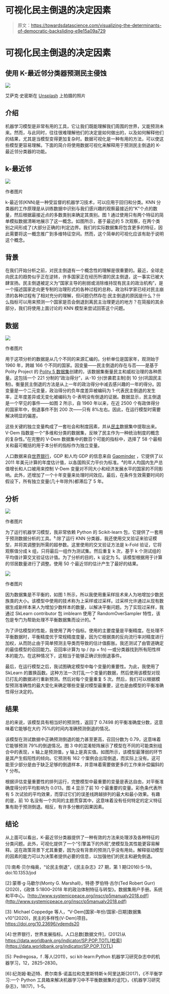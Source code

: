 # 可视化民主倒退的决定因素

> 原文：<https://towardsdatascience.com/visualizing-the-determinants-of-democratic-backsliding-e9e15a09a729>

# 可视化民主倒退的决定因素

## 使用 K-最近邻分类器预测民主侵蚀

![](img/74d3393e0fe540239f8e4f123ad00b21.png)

艾萨克·史密斯在 [Unsplash](https://unsplash.com?utm_source=medium&utm_medium=referral) 上拍摄的照片

## 介绍

机器学习模型是非常有用的工具，它让我们既能理解我们周围的世界，又能预测未来。然而，与此同时，往往很难理解他们的决定是如何做出的，以及如何解释他们的结果，尤其是当模型变得更加复杂时。数据可视化是一种有用的方法，可以使这些模型更容易理解。下面的简介将使用数据可视化来解释用于预测民主倒退的 K-最近邻分类器的功能。

## k-最近邻

![](img/903b922046adae57a4eb416559fc34be.png)

作者图片

k-最近邻(KNN)是一种受监督的机器学习技术，可以应用于回归和分类。KNN 分类器的工作原理是从训练数据中识别与我们感兴趣的观察最接近的“K”个点的数量，然后根据最接近点的多数类别来确定其类别。图 1 通过使用只有两个特征的简单模拟数据清晰地展示了这一概念。如图所示，基于最近的 5 次观察，在两个类别之间形成了(大部分正确的)判定边界。我们的实际数据集将包含更多的特征，因此需要将这一概念推广到多维特征空间。然而，这个简单的可视化应该有助于说明这个概念。

## 背景

在我们开始分析之前，对民主倒退有一个概念性的理解是很重要的。最近，全球走向民主的趋势似乎正在逆转，许多国家正在经历所谓的民主倒退，这一事实已被大肆宣扬。民主倒退被定义为“国家主导的削弱或消除维持现有民主的政治机构”，是一个描述国家走向更专制的治理形式的各种过程的总称。政治科学家已经对民主崩溃的各种过程有了相对充分的理解，但问题仍然存在:民主倒退的原因是什么？什么指标可以用来预测一个国家是否会倒退到离民主治理更远的地方？在简报的其余部分，我们将使用上面讨论的 KNN 模型来尝试回答这个问题。

## 数据

![](img/372568d2489bdcfdb3c604c24a4a0479.png)

作者图片

用于这项分析的数据是从几个不同的来源汇编的。分析单位是国家年，观测始于 1960 年，跨越 166 个不同的国家。因变量——民主倒退的存在与否——是基于 Polity Project 的 [Polity 5 数据集](https://www.systemicpeace.org/inscrdata.html)创建的，该数据集衡量民主和威权治理的各种质量。这包括一个 221 分制的“政治得分”，从-10 分(世袭君主制)到 10 分(巩固民主制)。衡量民主倒退的方法是从上一年的政治得分中减去感兴趣的一年的得分。因变量是一个二元变量，政治得分的负年度差异被编码为 1-代表民主倒退的发生率，正年度差异或无变化被编码为 0-表明没有倒退的证据。数据显示，民主倒退是一个罕见的事件——如图 2 所示，自 1960 年以来，在近 2500 个有政体得分的国家年中，倒退事件不到 200 次——只有 8%左右。因此，在运行模型时需要解决明显的偏差。

这些关键的独立变量构成了一套社会和制度因素，并从[民主](https://kellogg.nd.edu/research/major-research-initiatives/varieties-democracy-project)数据集中提取出来。V-Dem 指数是一个“多维和分类的数据集，反映了民主作为一种统治制度的概念的复杂性。”在完整的 V-Dem 数据集中的数百个可能的指标中，选择了 58 个最相关和最可概括的用于本分析的指标作为独立变量。

人口数据来自[世界银行](https://datacatalog.worldbank.org/public-licenses)，GDP 和人均 GDP 的信息来自 [Gapminder](https://www.gapminder.org/data/) ，它提供了以 2011 年美元计算的年度估计值，以各国购买力平价为标准。⁴的年人均国内生产总值增长和人口被用来控制 V-Dem 变量对不同大小和经济发展水平的国家的不同影响。此外，还增加了一个十年变量来处理时间效应。最后，在条件生效需要时间的假设下，所有独立变量(几十年除外)都滞后了 5 年。

## 分析

![](img/785c7e11d43c1da8bc75503b15bf8ddc.png)

作者图片

为了运行机器学习模型，我非常依赖 Python 的 Scikit-learn 包，它提供了一套用于预测数据分析的工具。⁵:除了运行 KNN 分类器，我还使用交叉验证来验证模型，并将其调整到所需的超参数。这里使用的交叉验证方法是 k-Fold 验证，它将观察值分成 k 组，只将最后一组作为测试集。然后重复 k 次，基于 k 个测试组的平均值计算交叉验证估计值。为了分析的目的，k 设定为 5。该模型根据用于计算的邻居数量进行了调整。使用 50 个最近邻的估计产生了最好的结果。

![](img/c882b95c979402deae0a786f1aea0e41.png)

作者图片

因为数据集是不平衡的，如图 1 所示，所以我使用重采样技术来人为地增加少数民族类的大小。该模型中使用的技术称为上采样或过采样。过采样允许通过从现有数据生成新样本来人为增加少数样本的数量，以解决平衡问题。为了实现过采样，我通过 SkLearn contributor 包 imblearn 使用了 RandomOverSampler 特性，该包是专门为帮助处理不平衡数据集而设计的。⁶

为了评估模型的性能，我使用了两个指标。使用的主要度量是平衡精度。在处理不平衡数据时，平衡精度优于常规精度度量，因为它根据类的反向流行率对精度进行加权，从而防止由于简单预测主导类而导致的估计值膨胀。我还测试了由管道确定的最佳模型的召回能力。召回率计算为 tp / (tp + fn) —或分类器找到所有阳性样本的能力。在这种情况下，这相当于能够正确识别倒退事件。

最后，在运行模型之后，我试图确定模型中每个变量的重要性。为此，我使用了 SkLearn 的置换函数。这种方法一次打乱一个变量的数据，然后使用该模型对现已打乱的数据进行重新预测。然后对每个变量重复 5 次。然后，我们可以根据模型预测准确性的最大变化来确定哪些变量对模型最重要，这也是由模型的平衡准确性得分决定的。

## 结果

总的来说，该模型具有相当好的预测性，返回了 0.7498 的平衡准确度分数，这意味着它能够在大约 75%的时间内准确预测倒退的情况。

该模型在测试数据中正确预测倒退的能力甚至更高，召回分数为 0.79，这意味着它能够预测 79%的倒退情况。图 3 中的混淆矩阵展示了模型在不同的可能类别组合中的表现，x 轴上是预测值，y 轴上是真实值。如图所示，该模型最薄弱的环节是其产生假阳性的倾向。它预测有 162 个案例会出现倒退，而实际上没有。这可能至少部分是由于缺乏足够的倒退样本，并意味着需要做更多的工作来补偿偏斜的 Y 分布。

根据评估变量重要性的排列运行，完整模型中最重要的变量是表达自由，对平衡准确度得分的平均影响为 0.013。图 4 显示了前 10 个最重要的变量。彩色条代表所有 5 次试验的平均效果，而穿过它们的误差线跨越排列的最大和最小效果。有趣的是，前 10 名没有一个共同的主题贯穿其中，这意味着没有任何特定的定义特征集有助于预测倒退。相反，有许多分散的因果因素。

## 结论

从上面可以看出，K-最近邻分类器提供了一种有效的方法来处理涉及各种特征的分类问题。此外，可视化提供了一个“引擎盖下的外观”,使模型及其性能更容易解释。这在政策背景下尤其重要，因为没有背景的预测几乎没有用处。解释驱动模型的因素的能力可以为决策者提供必要的信息，以加强他们的民主和避免倒退。

[1]:南希·贝尔梅奥，“论民主倒退”，《民主杂志》27 期，第 1 期(2016):5–19。doi:10.1353/jod

[2]:蒙蒂·g·马歇尔(Monty G. Marshall)，特德·罗伯特·古尔(Ted Robert Gurr)(2020)，《政体 5:1800–2018 年的政治体制特征与转型》。数据集用户手册。系统和平中心。[http://www.systemicpeace.org/inscr/p5manualv2018.pdf](http://www.systemicpeace.org/inscr/p5manualv2018.pdf)

[3]: Michael Coppedge 等人，“V-Dem[国家–年份/国家–日期]数据集 v10”(2020)，民主的多样性(V-Dem)项目。https://doi.org/10.23696/vdemds20

[4]:世界银行，世界发展指标。人口总数[数据文件]，(2012)从 https://data.worldbank.org/indicator/SP.POP.TOTL[检索](https://data.worldbank.org/indicator/SP.POP.TOTL)

[5]: Pedregosa，f .等人(2011)，sci kit-learn:Python 机器学习研究杂志中的机器学习，12，2825–2830。

[6]:纪尧姆·勒迈特、费尔南多·诺盖拉和克里斯特斯·k·阿里达斯(2017)，《不平衡学习:一个 Python 工具箱来解决机器学习中不平衡数据集的诅咒》，《机器学习研究杂志》，18(17)，1–5。